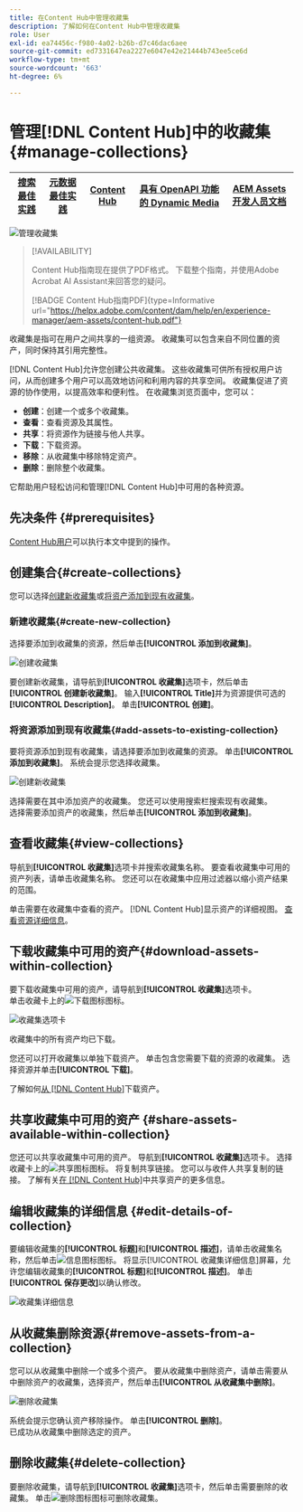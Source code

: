 ```yaml
---
title: 在Content Hub中管理收藏集
description: 了解如何在Content Hub中管理收藏集
role: User
exl-id: ea74456c-f980-4a02-b26b-d7c46dac6aee
source-git-commit: ed7331647ea2227e6047e42e21444b743ee5ce6d
workflow-type: tm+mt
source-wordcount: '663'
ht-degree: 6%

---
```


# 管理[!DNL Content Hub]中的收藏集 {#manage-collections}

| [搜索最佳实践](/help/assets/search-best-practices.md) | [元数据最佳实践](/help/assets/metadata-best-practices.md) | [Content Hub](/help/assets/product-overview.md) | [具有 OpenAPI 功能的 Dynamic Media](/help/assets/dynamic-media-open-apis-overview.md) | [AEM Assets 开发人员文档](https://developer.adobe.com/experience-cloud/experience-manager-apis/) |
| ------------- | --------------------------- |---------|----|-----|

<!-- ![Manage collections](assets/manage-collections.jpg) -->
![管理收藏集](assets/manage-collection.png)

>[!AVAILABILITY]
>
>Content Hub指南现在提供了PDF格式。 下载整个指南，并使用Adobe Acrobat AI Assistant来回答您的疑问。
>
>[!BADGE Content Hub指南PDF]{type=Informative url="https://helpx.adobe.com/content/dam/help/en/experience-manager/aem-assets/content-hub.pdf"}

收藏集是指可在用户之间共享的一组资源。 收藏集可以包含来自不同位置的资产，同时保持其引用完整性。

[!DNL Content Hub]允许您创建公共收藏集。 这些收藏集可供所有授权用户访问，从而创建多个用户可以高效地访问和利用内容的共享空间。 收藏集促进了资源的协作使用，以提高效率和便利性。 在收藏集浏览页面中，您可以：

* **创建**：创建一个或多个收藏集。
* **查看**：查看资源及其属性。
* **共享**：将资源作为链接与他人共享。
* **下载**：下载资源。
* **移除**：从收藏集中移除特定资产。
* **删除**：删除整个收藏集。

它帮助用户轻松访问和管理[!DNL Content Hub]中可用的各种资源。

## 先决条件 {#prerequisites}

[Content Hub用户](deploy-content-hub.md#onboard-content-hub-users)可以执行本文中提到的操作。

## 创建集合{#create-collections}

您可以选择[创建新收藏集](#create-new-collection)或[将资产添加到现有收藏集](#add-assets-to-existing-collection)。

### 新建收藏集{#create-new-collection}

选择要添加到收藏集的资源，然后单击&#x200B;**[!UICONTROL 添加到收藏集]**。

![创建收藏集](assets/add-assets-collection.jpg)

要创建新收藏集，请导航到&#x200B;**[!UICONTROL 收藏集]**&#x200B;选项卡，然后单击&#x200B;**[!UICONTROL 创建新收藏集]**。 输入&#x200B;**[!UICONTROL Title]**&#x200B;并为资源提供可选的&#x200B;**[!UICONTROL Description]**。 单击&#x200B;**[!UICONTROL 创建]**。

### 将资源添加到现有收藏集{#add-assets-to-existing-collection}

要将资源添加到现有收藏集，请选择要添加到收藏集的资源。 单击&#x200B;**[!UICONTROL 添加到收藏集]**。 系统会提示您选择收藏集。

![创建新收藏集](assets/create-add-collection.jpg)

选择需要在其中添加资产的收藏集。 您还可以使用搜索栏搜索现有收藏集。 <br>选择需要添加资产的收藏集，然后单击&#x200B;**[!UICONTROL 添加到收藏集]**。

## 查看收藏集{#view-collections}

导航到&#x200B;**[!UICONTROL 收藏集]**&#x200B;选项卡并搜索收藏集名称。 要查看收藏集中可用的资产列表，请单击收藏集名称。 您还可以在收藏集中应用过滤器以缩小资产结果的范围。

单击需要在收藏集中查看的资产。 [!DNL Content Hub]显示资产的详细视图。 [查看资源详细信息](asset-properties-content-hub.md)。

<!--
![Asset details](assets/view-collection.jpg)

* **A**: Details and metadata of the asset 
* **B**: Zoom In or Zoom Out the asset 
* **C**: Reset Zoom view 
* **D**: View the previous or next asset 
* **E**: Download the asset 
* **F**: Open the asset in Adobe Express 
* **G**: Hide the metadata of the asset 
* **H**: Share the asset as a link 
-->

## 下载收藏集中可用的资产{#download-assets-within-collection}

要下载收藏集中可用的资产，请导航到&#x200B;**[!UICONTROL 收藏集]**&#x200B;选项卡。\
单击收藏卡上的![下载图标](assets/download-icon.svg)图标。

![收藏集选项卡](assets/download-collection.jpg)

收藏集中的所有资产均已下载。

您还可以打开收藏集以单独下载资产。 单击包含您需要下载的资源的收藏集。 选择资源并单击&#x200B;**[!UICONTROL 下载]**。

了解如何[从 [!DNL Content Hub]](download-assets-content-hub.md)下载资产。

## 共享收藏集中可用的资产 {#share-assets-available-within-collection}

您还可以共享收藏集中可用的资产。 导航到&#x200B;**[!UICONTROL 收藏集]**&#x200B;选项卡。 选择收藏卡上的![共享图标](assets/share.svg)图标。 将复制共享链接。 您可以与收件人共享复制的链接。 了解有关[在 [!DNL Content Hub]](share-assets-content-hub.md)中共享资产的更多信息。

## 编辑收藏集的详细信息 {#edit-details-of-collection}

要编辑收藏集的&#x200B;**[!UICONTROL 标题]**&#x200B;和&#x200B;**[!UICONTROL 描述]**，请单击收藏集名称，然后单击![信息图标](assets/info-icon.svg)图标。 将显示[!UICONTROL 收藏集详细信息]屏幕，允许您编辑收藏集的&#x200B;**[!UICONTROL 标题]**&#x200B;和&#x200B;**[!UICONTROL 描述]**。 单击&#x200B;**[!UICONTROL 保存更改]**&#x200B;以确认修改。

![收藏集详细信息](assets/collection-details.png)

## 从收藏集删除资源{#remove-assets-from-a-collection}

您可以从收藏集中删除一个或多个资产。 要从收藏集中删除资产，请单击需要从中删除资产的收藏集，选择资产，然后单击&#x200B;**[!UICONTROL 从收藏集中删除]**。

![删除收藏集](assets/remove-collection-new.jpg)

系统会提示您确认资产移除操作。 单击&#x200B;**[!UICONTROL 删除]**。\
已成功从收藏集中删除选定的资产。

## 删除收藏集{#delete-collection}

要删除收藏集，请导航到&#x200B;**[!UICONTROL 收藏集]**&#x200B;选项卡，然后单击需要删除的收藏集。 单击![删除图标](assets/remove-icon.svg)图标可删除收藏集。
